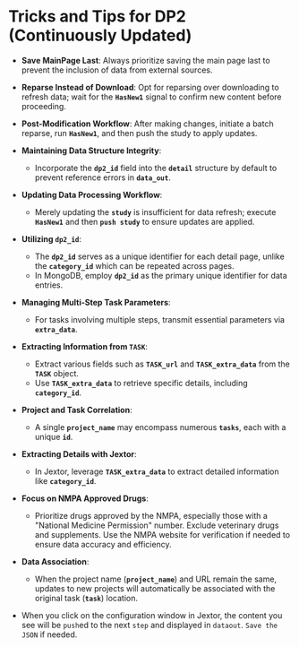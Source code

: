 # Tricks and Tips for DP2 (Continuously Updated)



- **Save MainPage Last**: Always prioritize saving the main page last to prevent the inclusion of data from external sources.
- **Reparse Instead of Download**: Opt for reparsing over downloading to refresh data; wait for the **`HasNew1`** signal to confirm new content before proceeding.
- **Post-Modification Workflow**: After making changes, initiate a batch reparse, run **`HasNew1`**, and then push the study to apply updates.
- **Maintaining Data Structure Integrity**:
  - Incorporate the **`dp2_id`** field into the **`detail`** structure by default to prevent reference errors in **`data_out`**.
- **Updating Data Processing Workflow**:
  - Merely updating the **`study`** is insufficient for data refresh; execute **`HasNew1`** and then **`push study`** to ensure updates are applied.
- **Utilizing `dp2_id`**:
  - The **`dp2_id`** serves as a unique identifier for each detail page, unlike the **`category_id`** which can be repeated across pages.
  - In MongoDB, employ **`dp2_id`** as the primary unique identifier for data entries.
- **Managing Multi-Step Task Parameters**:
  - For tasks involving multiple steps, transmit essential parameters via **`extra_data`**.
- **Extracting Information from `TASK`**:
  - Extract various fields such as **`TASK_url`** and **`TASK_extra_data`** from the **`TASK`** object.
  - Use **`TASK_extra_data`** to retrieve specific details, including **`category_id`**.
- **Project and Task Correlation**:
  - A single **`project_name`** may encompass numerous **`tasks`**, each with a unique **`id`**.
- **Extracting Details with Jextor**:
  - In Jextor, leverage **`TASK_extra_data`** to extract detailed information like **`category_id`**.

- **Focus on NMPA Approved Drugs**:
  - Prioritize drugs approved by the NMPA, especially those with a "National Medicine Permission" number. Exclude veterinary drugs and supplements. Use the NMPA website for verification if needed to ensure data accuracy and efficiency.
- **Data Association**:
  - When the project name (**`project_name`**) and URL remain the same, updates to new projects will automatically be associated with the original task (**`task`**) location.
- When you click on the configuration window in Jextor, the content you see will be `push`ed to the next `step` and displayed in `dataout`. `Save the JSON` if needed.
